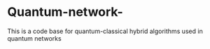 # Quantum-network-
This is a code base for quantum-classical hybrid algorithms used in quantum networks
